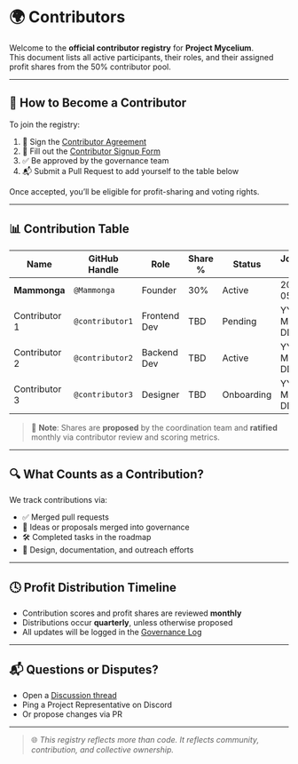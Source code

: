 # 🌍 Contributors

Welcome to the **official contributor registry** for **Project Mycelium**.  
This document lists all active participants, their roles, and their assigned profit shares from the 50% contributor pool.

---

## 🧾 How to Become a Contributor

To join the registry:

1. 📄 Sign the [Contributor Agreement](./AGREEMENT_TEMPLATE.pdf)  
2. 📝 Fill out the [Contributor Signup Form](https://docs.google.com/forms/d/e/1FAIpQLSctIFIYWTs7Map4rujeA_DoNn0XftSlQIRi76rx9imspaZ5eQ/viewform)  
3. ✅ Be approved by the governance team  
4. 📬 Submit a Pull Request to add yourself to the table below

Once accepted, you’ll be eligible for profit-sharing and voting rights.

---

## 📊 Contribution Table

| Name            | GitHub Handle     | Role             | Share % | Status      | Joined On  |
|-----------------|-------------------|------------------|---------|-------------|------------|
| **Mammonga**    | `@Mammonga`       | Founder          | 30%     | Active      | 2025-05-12 |
| Contributor 1   | `@contributor1`   | Frontend Dev     | TBD     | Pending     | YYYY-MM-DD |
| Contributor 2   | `@contributor2`   | Backend Dev      | TBD     | Active      | YYYY-MM-DD |
| Contributor 3   | `@contributor3`   | Designer         | TBD     | Onboarding  | YYYY-MM-DD |

> 🧠 **Note**: Shares are **proposed** by the coordination team and **ratified** monthly via contributor review and scoring metrics.

---

## 🔍 What Counts as a Contribution?

We track contributions via:
- ✅ Merged pull requests
- 🧠 Ideas or proposals merged into governance
- 🛠 Completed tasks in the roadmap
- 🎨 Design, documentation, and outreach efforts

---

## 🕓 Profit Distribution Timeline

- Contribution scores and profit shares are reviewed **monthly**
- Distributions occur **quarterly**, unless otherwise proposed
- All updates will be logged in the [Governance Log](./governance-log.md)

---

## 📬 Questions or Disputes?

- Open a [Discussion thread](https://github.com/mycelium-governance/project-mycelium/discussions)
- Ping a Project Representative on Discord
- Or propose changes via PR

---

> 🌐 *This registry reflects more than code. It reflects community, contribution, and collective ownership.*
